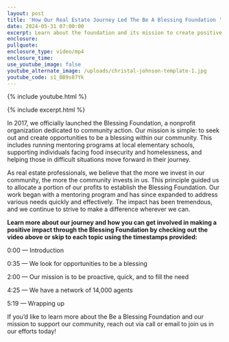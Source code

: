 ```yaml
---
layout: post
title: 'How Our Real Estate Journey Led The Be A Blessing Foundation '
date: 2024-05-31 07:00:00
excerpt: Learn about the foundation and its mission to create positive change.
enclosure:
pullquote:
enclosure_type: video/mp4
enclosure_time:
use_youtube_image: false
youtube_alternate_image: /uploads/christal-johnson-template-1.jpg
youtube_code: s1_BB9s87Yk
---
```

{% include youtube.html %}

{% include excerpt.html %}

In 2017, we officially launched the Blessing Foundation, a nonprofit organization dedicated to community action. Our mission is simple: to seek out and create opportunities to be a blessing within our community. This includes running mentoring programs at local elementary schools, supporting individuals facing food insecurity and homelessness, and helping those in difficult situations move forward in their journey.

As real estate professionals, we believe that the more we invest in our community, the more the community invests in us. This principle guided us to allocate a portion of our profits to establish the Blessing Foundation. Our work began with a mentoring program and has since expanded to address various needs quickly and effectively. The impact has been tremendous, and we continue to strive to make a difference wherever we can.

**Learn more about our journey and how you can get involved in making a positive impact through the Blessing Foundation by checking out the video above or skip to each topic using the timestamps provided:**

0:00 — Introduction

0:35 — We look for opportunities to be a blessing

2:00 — Our mission is to be proactive, quick, and to fill the need

4:25 — We have a network of 14,000 agents

5:19 — Wrapping up

If you’d like to learn more about the Be a Blessing Foundation and our mission to support our community, reach out via call or email to join us in our efforts today!